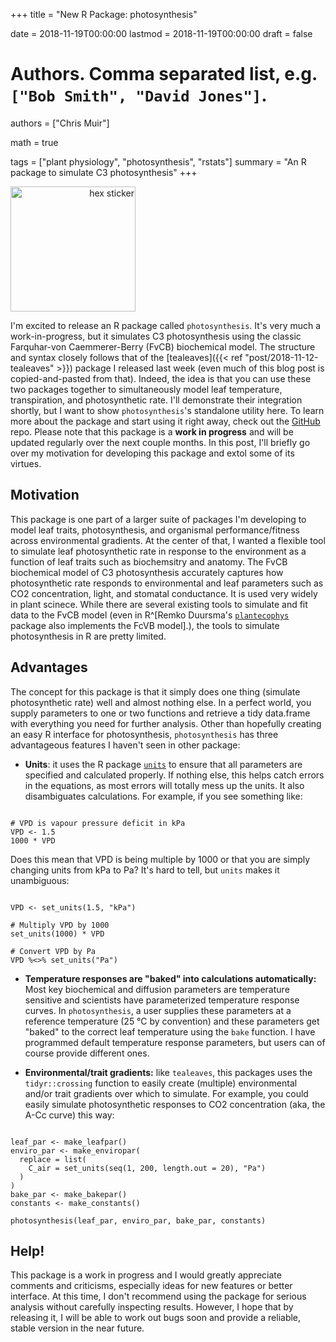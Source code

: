 +++
title = "New R Package: photosynthesis"

date = 2018-11-19T00:00:00
lastmod = 2018-11-19T00:00:00
draft = false

# Authors. Comma separated list, e.g. `["Bob Smith", "David Jones"]`.
authors = ["Chris Muir"]

math = true

tags = ["plant physiology", "photosynthesis", "rstats"]
summary = "An R package to simulate C3 photosynthesis"
+++


<H ALIGN=right> <img alt = 'hex sticker' width='200' display='inline-block' src='/img/photosynthesis-hex-sticker.png' /> </H>

I'm excited to release an R package called `photosynthesis`. It's very much a work-in-progress, but it simulates C3 photosynthesis using the classic Farquhar-von Caemmerer-Berry (FvCB) biochemical model. The structure and syntax closely follows that of the [tealeaves]({{< ref "post/2018-11-12-tealeaves" >}}) package I released last week (even much of this blog post is copied-and-pasted from that). Indeed, the idea is that you can use these two packages together to simultaneously model leaf temperature, transpiration, and photosynthetic rate. I'll demonstrate their integration shortly, but I want to show `photosynthesis`'s standalone utility here. To learn more about the package and start using it right away, check out the [GitHub](https://github.com/cdmuir/photosynthesis) repo. Please note that this package is a **work in progress** and will be updated regularly over the next couple months. In this post, I'll briefly go over my motivation for developing this package and extol some of its virtues. 

## Motivation

This package is one part of a larger suite of packages I'm developing to model leaf traits, photosynthesis, and organismal performance/fitness across environmental gradients. At the center of that, I wanted a flexible tool to simulate leaf photosynthetic rate in response to the environment as a function of leaf traits such as biochemsitry and anatomy. The FvCB biochemical model of C3 photosynthesis accurately captures how photosynthetic rate responds to environmental and leaf parameters such as CO2 concentration, light, and stomatal conductance. It is used very widely in plant scinece. While there are several existing tools to simulate and fit data to the FvCB model (even in R^[Remko Duursma's [`plantecophys`](https://cran.r-project.org/web/packages/plantecophys/index.html) package also implements the FcVB model].), the tools to simulate photosynthesis in R are pretty limited.

## Advantages

The concept for this package is that it simply does one thing (simulate photosynthetic rate) well and almost nothing else. In a perfect world, you supply parameters to one or two functions and retrieve a tidy data.frame with everything you need for further analysis. Other than hopefully creating an easy R interface for photosynthesis, `photosynthesis` has three advantageous features I haven't seen in other package:

- **Units**: it uses the R package [`units`](https://cran.r-project.org/web/packages/units/index.html) to ensure that all parameters are specified and calculated properly. If nothing else, this helps catch errors in the equations, as most errors will totally mess up the units. It also disambiguates calculations. For example, if you see something like:

```{r bad, echo = TRUE, eval = FALSE}

# VPD is vapour pressure deficit in kPa
VPD <- 1.5
1000 * VPD

```

Does this mean that VPD is being multiple by 1000 or that you are simply changing units from kPa to Pa? It's hard to tell, but `units` makes it unambiguous:

```{r good, echo = TRUE, eval = FALSE}

VPD <- set_units(1.5, "kPa")

# Multiply VPD by 1000
set_units(1000) * VPD

# Convert VPD by Pa
VPD %<>% set_units("Pa")

```

- **Temperature responses are "baked" into calculations automatically:** Most key biochemical and diffusion parameters are temperature sensitive and scientists have parameterized temperature response curves. In `photosynthesis`, a user supplies these parameters at a reference temperature (25 °C by convention) and these parameters get "baked" to the correct leaf temperature using the `bake` function. I have programmed default temperature response parameters, but users can of course provide different ones.

- **Environmental/trait gradients:** like `tealeaves`, this packages uses the `tidyr::crossing` function to easily create (multiple) environmental and/or trait gradients over which to simulate. For example, you could easily simulate photosynthetic responses to CO2 concentration (aka, the A-Cc curve) this way:

```{r ACc, echo = TRUE, eval = FALSE}

leaf_par <- make_leafpar()
enviro_par <- make_enviropar(
  replace = list(
    C_air = set_units(seq(1, 200, length.out = 20), "Pa")
  )
)
bake_par <- make_bakepar()
constants <- make_constants()

photosynthesis(leaf_par, enviro_par, bake_par, constants)

```

## Help!

This package is a work in progress and I would greatly appreciate comments and criticisms, especially ideas for new features or better interface. At this time, I don't recommend using the package for serious analysis without carefully inspecting results. However, I hope that by releasing it, I will be able to work out bugs soon and provide a reliable, stable version in the near future.
